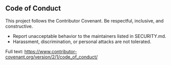 ## Code of Conduct

This project follows the Contributor Covenant. Be respectful, inclusive, and constructive.

- Report unacceptable behavior to the maintainers listed in SECURITY.md.
- Harassment, discrimination, or personal attacks are not tolerated.

Full text: https://www.contributor-covenant.org/version/2/1/code_of_conduct/

